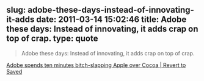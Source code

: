 slug: adobe-these-days-instead-of-innovating-it-adds
date: 2011-03-14 15:02:46
title: Adobe these days: Instead of innovating, it adds crap on top of crap.
type: quote
---

> Adobe these days: Instead of innovating, it adds crap on top of crap.

[Adobe spends ten minutes bitch-slapping Apple over Cocoa | Revert to Saved](http://reverttosaved.com/2011/03/14/adobe-spends-ten-minutes-bitch-slapping-apple-over-cocoa-wah-wah-wahs-self-into-looking-stupid/)
